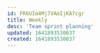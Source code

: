 ```yaml
---
id: FR6UIm4Mj7VAmIjKA7cgr
title: Weekly
desc: 'Team sprint planning'
updated: 1641893530037
created: 1641893530037
---
```


